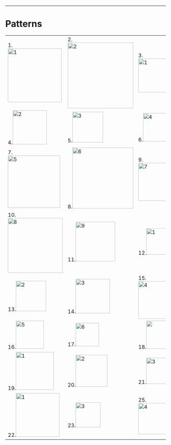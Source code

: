 <hr>
<h1>Patterns</h1>
<table>
  <tr>
    <td>1.<img width="169" alt="1" src="https://github.com/tejth/CPP-Codes/assets/110801292/46fd33e0-2871-4741-abd3-dbfb014d82d7"></td>
    <td>2.<img width="206" alt="2" src="https://github.com/tejth/CPP-Codes/assets/110801292/6897a045-17d1-432c-afc1-a3d3be538bee"></td>
    <td>3.<img width="106" alt="1" src="https://github.com/tejth/CPP-Codes/assets/110801292/32310db0-eba2-44a3-98b2-20b24a983641"></td>
  </tr>
   <tr>
    <td>4.<img width="107" alt="2" src="https://github.com/tejth/CPP-Codes/assets/110801292/9b7c5b59-0338-445a-9b64-28fcd05bf8e7"></td>
    <td>5.<img width="96" alt="3" src="https://github.com/tejth/CPP-Codes/assets/110801292/d1df5fb0-5467-4fd8-9aff-571d375633ea"></td>
    <td>6.<img width="89" alt="4" src="https://github.com/tejth/CPP-Codes/assets/110801292/5a311d40-4941-4249-a7f4-6d7b514a8b6d"></td>
  </tr>
   <tr>
    <td>7.<img width="164" alt="5" src="https://github.com/tejth/CPP-Codes/assets/110801292/fb94da8d-76cd-4184-a650-dfbd5fdd6e00"></td>
    <td>8.<img width="191" alt="6" src="https://github.com/tejth/CPP-Codes/assets/110801292/4a58320d-f2d2-4809-900f-5ea85b1c021a"></td>
    <td>9.<img width="119" alt="7" src="https://github.com/tejth/CPP-Codes/assets/110801292/80c89434-28b4-4e35-9c4c-61910f1326d7"></td>  
  </tr>
  <tr>
    <td>10.<img width="172" alt="8" src="https://github.com/tejth/CPP-Codes/assets/110801292/38f1edd3-f2d4-4bee-abdf-7bdf02c2f916"></td>
    <td>11.<img width="124" alt="9" src="https://github.com/tejth/CPP-Codes/assets/110801292/75083357-e7c6-43a9-a99f-cf15b3e3ac98"></td>
    <td>12.<img width="83" alt="1" src="https://github.com/tejth/CPP-Codes/assets/110801292/92377715-84ea-476e-b11e-4ea14fb37434"></td>
  </tr>
  <tr>
    <td>13.<img width="95" alt="2" src="https://github.com/tejth/CPP-Codes/assets/110801292/0aa9fff0-eabb-4f13-8a8f-8b24b037bb42"></td>
    <td>14.<img width="108" alt="3" src="https://github.com/tejth/CPP-Codes/assets/110801292/ae7466f6-94f3-483f-b96a-e66764792fce"></td>
    <td>15.<img width="118" alt="4" src="https://github.com/tejth/CPP-Codes/assets/110801292/1ae90bb5-37a4-4819-b04f-8fc74a694b1c"></td>
  </tr>

  <tr>
    <td>16.<img width="88" alt="5" src="https://github.com/tejth/CPP-Codes/assets/110801292/0ddbd7f0-560c-405e-b85d-9132e4cde7ac"></td>
    <td>17.<img width="73" alt="6" src="https://github.com/tejth/CPP-Codes/assets/110801292/03a64915-57e3-4849-aaa7-49aab52cfbe1"> </td>
    <td>18.<img width="88" alt=""7 src="https://github.com/tejth/CPP-Codes/assets/110801292/11fdbaf3-e642-426f-b918-7067c9905937" ></td>
  </tr>
  <tr>
    <td>19.<img width="119" alt="1" src="https://github.com/tejth/CPP-Codes/assets/110801292/76fd6351-373e-473c-8a12-e638897f24af"></td>
    <td>20.<img width="100" alt="2" src="https://github.com/tejth/CPP-Codes/assets/110801292/f4a790b3-67c0-4ed3-b256-ddd1066cc814"></td>
    <td>21.<img width="82" alt="3" src="https://github.com/tejth/CPP-Codes/assets/110801292/3fb8178a-0e77-4411-bd1d-04bd8205fbc2"></td>
  </tr>
  <tr>
    <td>22.<img width="137" alt="1" src="https://github.com/tejth/CPP-Codes/assets/110801292/b671ea0a-9037-4288-85a8-b192cf231b05"> </td>
    <td>23.<img width="78" alt="3" src="https://github.com/tejth/CPP-Codes/assets/110801292/619229d7-f561-41c2-a2b4-11995bb2712f"></td>
    <td>25. <img width="98" alt="4" src="https://github.com/tejth/CPP-Codes/assets/110801292/2a94be65-ee17-4e3e-bb62-d32f068d0afc"></td>
  </tr>
</table>





